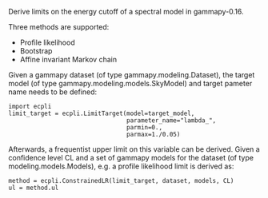 Derive limits on the energy cutoff of a spectral model in gammapy-0.16.

Three methods are supported:
- Profile likelihood
- Bootstrap
- Affine invariant Markov chain

Given a gammapy dataset (of type gammapy.modeling.Dataset),
the target model (of type gammapy.modeling.models.SkyModel) 
and target pameter name needs to be defined:


```
import ecpli
limit_target = ecpli.LimitTarget(model=target_model,
                                 parameter_name="lambda_",
                                 parmin=0.,
                                 parmax=1./0.05)
```

Afterwards, a frequentist upper limit on this variable can be derived. Given a
confidence level CL and a set of gammapy models for the dataset (of type
modeling.models.Models), e.g. a profile likelihood limit is derived as:

```
method = ecpli.ConstrainedLR(limit_target, dataset, models, CL)
ul = method.ul
```

